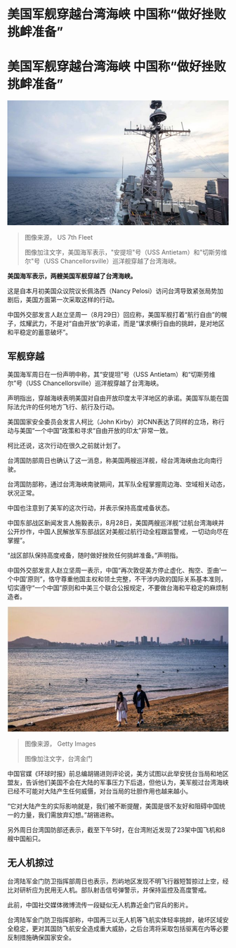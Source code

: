 # 美国军舰穿越台湾海峡 中国称“做好挫败挑衅准备”

#  美国军舰穿越台湾海峡 中国称“做好挫败挑衅准备”


![美国海军表示，两艘美国军舰穿越了台湾海峡。](_126469576_navy.png)

> 图像来源，  US 7th Fleet
>
> 图像加注文字，美国海军表示，"安提坦"号（USS Antietam）和"切斯劳维尔"号（USS Chancellorsville）巡洋舰穿越了台湾海峡。

**美国海军表示，两艘美国军舰穿越了台湾海峡。**

这是自本月初美国众议院议长佩洛西（Nancy Pelosi）访问台湾导致紧张局势加剧后，美国方面第一次采取这样的行动。

中国外交部发言人赵立坚周一（8月29日）回应称，美国军舰打着“航行自由”的幌子，炫耀武力，不是对“自由开放”的承诺，而是“谋求横行自由的挑衅，是对地区和平稳定的蓄意破坏”。

##  军舰穿越

美国海军周日在一份声明中称，其“安提坦”号（USS Antietam）和“切斯劳维尔”号（USS Chancellorsville）巡洋舰穿越了台湾海峡。

声明指出，穿越海峡表明美国对自由开放印度太平洋地区的承诺。美国军队能在国际法允许的任何地方飞行、航行及行动。

美国国家安全委员会发言人柯比（John Kirby）对CNN表达了同样的立场，称行动与美国“一个中国”政策和寻求“自由开放的印太”非常一致。

柯比还说，这次行动在很久之前就计划了。

台湾国防部周日也确认了这一消息，称美国两艘巡洋舰，经台湾海峡由北向南行驶。

台湾国防部称，通过台湾海峡南驶期间，其军队全程掌握周边海、空域相关动态，状况正常。

中国也注意到了美军的这次行动，并表示保持高度戒备状态。

中国东部战区新闻发言人施毅表示，8月28日，美国两艘巡洋舰“过航台湾海峡并公开炒作，中国人民解放军东部战区对美舰过航行动全程跟监警戒，一切动向尽在掌握”。

“战区部队保持高度戒备，随时做好挫败任何挑衅准备。”声明指。

中国外交部发言人赵立坚周一表示，中国“再次敦促美方停止虚化、掏空、歪曲‘一个中国’原则”，恪守尊重他国主权和领土完整，不干涉内政的国际关系基本准则，切实遵守“一个中国”原则和中美三个联合公报规定，不要做台海和平稳定的麻烦制造者。

![台湾金门](_126439445_gettyimages-1302221271.jpg)

> 图像来源，  Getty Images
>
> 图像加注文字，台湾金门

中国官媒《环球时报》前总编胡锡进则评论说，美方试图以此举安抚台当局和地区盟友，告诉他们美国不会在大陆的军事压力下后退，但他认为，美军舰过台湾海峡已经不可能对大陆产生任何威慑，对台当局的壮胆作用也越来越小。

“它对大陆产生的实际影响就是，我们被不断提醒，美国是很不友好和阻碍中国统一的力量，我们需放弃幻想。”胡锡进称。

另外周日台湾国防部还表示，截至下午5时，在台湾附近发现了23架中国飞机和8艘中国船只。

##  无人机掠过

台湾陆军金门防卫指挥部周日也表示，烈屿地区发现不明飞行器短暂掠过上空，经比对研析应为民用无人机。部队射击信号弹警示，并保持监控及高度警戒。

此前，中国社交媒体微博流传一段疑似无人机靠近金门官兵的影片。

台湾陆军金门防卫指挥部称，中国再三以无人机等飞航实体轻率挑衅，破坏区域安全稳定，更对其国防飞航安全造成重大威胁，之后台湾将采取包括驱离在内等必要反制措施确保国家安全。


